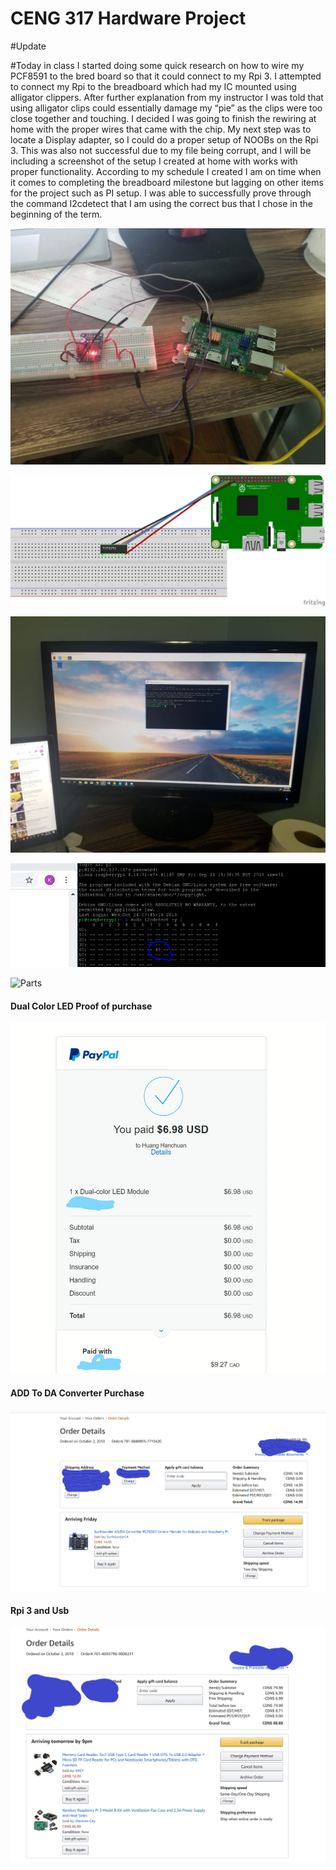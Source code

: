 # CENG 317 Hardware Project

#Update

#Today in class I started doing some quick research on how to wire my PCF8591 to the bred board so that it could connect to my Rpi 3. I attempted to connect my Rpi to the breadboard which had my IC mounted using alligator clippers. After further explanation from my instructor I was told that using alligator clips could essentially damage my “pie” as the clips were too close together and touching. I decided I was going to finish the rewiring at home with the proper wires that came with the chip. My next step was to locate a Display adapter, so I could do a proper setup of NOOBs on the Rpi 3. This was also not successful due to my file being corrupt, and I will be including a screenshot of the setup I created at home with works with proper functionality. According to my schedule I created I am on time when it comes to completing the breadboard milestone but lagging on other items for the project such as PI setup. I was able to successfully prove through the command I2cdetect that I am using the correct bus that I chose in the beginning of the term.


![PiSetup](https://raw.githubusercontent.com/KogulB/KogulBCENG317Project/master/Images/piSetupjpeg.jpeg)

![PiSetup](https://raw.githubusercontent.com/KogulB/KogulBCENG317Project/master/Images/PCF8591.png)

![PiSetup](https://raw.githubusercontent.com/KogulB/KogulBCENG317Project/master/Images/PiScreen.jpeg)

![PiSetup](https://raw.githubusercontent.com/KogulB/KogulBCENG317Project/master/Images/Assigned.PNG)

![Parts](https://raw.githubusercontent.com/KogulB/KogulBCENG317Project/master/KogulSoldering.png)

#### Dual Color LED Proof of purchase

![Parts](https://raw.githubusercontent.com/KogulB/KogulBCENG317Project/master/documentation/Dual%20Color%20Led.jpg)
	
	
#### ADD To DA Converter Purchase  

![Parts](https://raw.githubusercontent.com/KogulB/KogulBCENG317Project/master/documentation/SunfounderADDApcf8591.PNG)

#### Rpi 3 and Usb 

![Parts](https://raw.githubusercontent.com/KogulB/KogulBCENG317Project/master/documentation/UsbandRpi3.PNG)

